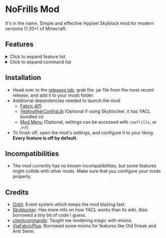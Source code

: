 # NoFrills Mod

It's in the name. Simple and effective Hypixel Skyblock mod for modern versions (1.20+) of Minecraft.

## Features

<details>
<summary>Click to expand feature list</summary>

### General

- **Player**

    - **Auto Sprint**
    - **No Selfie Camera**: Prevents you from going into the front facing perspective when pressing F5.

- **Inventory**

    - **Slot Binding**: Allows you to bind your inventory slots to your hotbar slots to swap items between them with
      Shift + Left Click, similarly to NEU's slot binding on 1.8.9.
    - **Hotbar Swap**: Allows you to easily move items from your inventory to your hotbar by pressing Ctrl + Left Click.
      Essentially like pressing a number key, but much simpler.
    - **Ignore Background**: Prevents you from clicking on the glass panes which act as a background in Skyblock GUI's.
    - **Middle Click Override**: Replaces your left clicks with middle clicks in any applicable GUI, similarly to the
      Skytils feature.

- **Tooltips**

    - **Price Tooltips**: Adds the lowest available NPC, Motes, Auction House, and Bazaar pricing to item tooltips.

- **Visual**

    - **Hide Dead Mobs**: Prevents the game from rendering dead mobs, and also hides the Skyblock name tags of dead
      mobs.
    - **Keep Nametags**: Prevents the game from hiding the nametag of any sneaking/invisible player.
    - **No Explosions**: Block explosion particles spawned by the server (such as the large explosion from Wither
      Impact).
    - **No Fire Overlay**: Prevents the on fire overlay from rendering.
    - **No Break Particles**: Prevents any broken block particles from spawning.
    - **No Boss Bar**: Prevents the bar at the top of the screen from rendering.
    - **No Loading Screen**: Removes the world loading screen that appears when switching islands.

- **Overlays**

    - **Etherwarp**: Highlights the block you're aiming at when trying to use the Ether Transmission ability.

- **Wardrobe**

    - **Wardrobe Hotkeys**: Adds number hotkeys (1-9) to the Wardrobe, letting you easily switch your armor sets. Also
      has an option to play a sound effect when using the feature.

- **Chat**

    - **Finder Options**: Adds various buttons in the chat when anyone joins your party through Party Finder, such as
      copy name and kick.
    - **Party Commands**: Adds a few commands that your party members can use, customizable.
    - **Party Waypoints**: Automatically creates temporary waypoints for coordinates sent by your party members.
    - **Global Chat Waypoints**: Automatically creates temporary waypoints for coordinates sent in global chat.

- **Viewmodel**

    - **No Haste**: Prevents Haste (and Mining Fatigue) from affecting your swing speed.
    - **Swing Speed**: Allows you to set a custom swing speed.
    - **Custom Viewmodel**: Allows you to change the position, scale and rotation of your hand.
    - **No Equip Animation**: Disables the animation of your held item moving up after it's either changed or updated.

- **Misc**

    - **Terror Fix**: Replicates the glorious sounds of pre-nerf Terror armor.

### Fixes

- **Stonk Fix**: Removes Microsoft's accidental client-side Stonking patch, letting you do secrets almost as if you were
  on 1.8.9.
- **Old Sneak**: Changes sneaking to revert to the old eye height, and to remove the smaller hitbox mechanic.
- **Anti Swim**: Prevents the modern swimming/crawling animation from activating.
- **No Pearl Cooldown**: Removes the cooldown from Ender Pearls, letting you spam them just as if you were on 1.8.9.
- **Snow Fix**: Simulates 1.8.9 collisions for snow layers, greatly reducing lag backs in areas such as the Glacite
  Tunnels.
- **No Drop Swing**: Disables the scuffed mechanic which makes you swing your hand after dropping an item.
- **Item Count Fix**: Prevents the game from hiding item counts for unstackable items. Mostly noticeable in the Bazaar
  and the Experimentation Table.
- **Riding Camera Fix**: Gets rid of the delayed/floaty camera movement while riding any entity.
- **Middle Click Fix**: Allows Pick Block (the middle mouse button) to work just as it does in 1.8.9.
- **Armor Stand Fix**: Prevents the game from unnecessarily ticking entity cramming on armor stand entities, which can
  improve performance.
- **Ability Place Fix** Prevents you from being able to place any Skyblock item that is a block and has a right click
  ability, such as the Spirit Sceptre or the Egglocator.
- **Efficiency Fix**: Fixes the efficiency enchant being lag and ping dependent, because Microsoft decided to no longer
  update your mining efficiency attribute client side.
- **Clear Cursor Stack**: Automatically clears your cursor from any ghost items that may appear between GUI changes.

### Events

- **Spooky Festival**
    - **Chest Alert**: Shows a title and plays a sound effect when a Party/Trick or Treat chest spawns nearby during the
      Spooky Festival.
    - **Chest Highlight**: Renders a highlight for nearby Party/Trick or Treat chests during the Spooky Festival.

- **Calendar**
    - **Exact Date**: Calculates the exact start date for every event in the Skyblock calendar.

### Solvers

- **Experimentation Table**
    - **Solve Chronomatron: Highlights correct clicks and blocks wrong clicks in Chronomatron.**
    - **Solve Ultrasequencer: Highlights the solution in order and blocks wrong clicks in Ultrasequencer.**
    - **Solve Superpairs: Permanently reveals every uncovered reward in Superpairs.**

### HUD

- **Fishing Bobber**: Element which displays the state of your fishing bobber.
- **Sea Creatures**: Element which displays the amount of alive sea creatures.
- **TPS**: Element which displays the amount of server ticks in the last second.
- **Lag Meter**: Element which warns you if the server is lagging.
- **Power**: Element which displays the Power blessing level in Dungeons.
- **Day**: Element which displays the current Minecraft day of the server you're on.
- **Ping**: Element which displays your ping, refreshing every second.

### Fishing

- **Track Cap**: Keeps track of how many sea creatures are alive, and allows you to notify yourself (and your
  party) once the cap is reached. Customizable.
- **Rare Sea Creatures**: Notify yourself (and your party) when catching any rare/profitable sea creature.
- **Apply Glow**: Applies a gold-colored glow to any nearby rare sea creature.
- **Mute Drake**: Prevents the Reindrake from blowing up your ears, because he's very loud on 1.20+.

### Foraging

- **Hide Tree Bits**: Hides the flying wood and leaves that appear when chopping down trees on the Galatea.
- **Invisibug Highlight**: Tries to locate Invisibugs on the Galatea and draws red highlights over them.

### Dungeons

- **Starred Mob Highlight**: Renders hitboxes for every starred mob, making clearing much easier.
- **Mini Boss Highlight**: Renders hitboxes for mini bosses.
- **Solve Terminals**: Turns (most) terminals into a fish brain point-and-click minigame.
- **Fast Terminals**: Replaces your left clicks with middle clicks while in any terminal, slightly reducing the delay
  until you can click on another element.
- **Solve Devices**: Helps you solve (most) devices on F7/M7.
- **Melody Message**: Sends a message when you get the Melody terminal.
- **Key Highlight**: Draws a box over Wither/Blood Keys to make them more visible.
- **Spirit Bow Highlight**: Highlights the Spirit Bow in F4/M4.
- **Wish Reminder**: Reminds you to wish when Maxor is enraged while playing as Healer in F7/M7.
- **Leap Overlay**: Replaces the Spirit Leap/Infinileap menu with a custom version, similar to the Odin mod for 1.8.9.
- **Leap Message**: Sends a message in party chat when you leap to a teammate. Requires the Leap Overlay.
- **Blood Camp Reminder**: Reminds you to start camping in the Blood Room when playing as Mage.
- **M5 Rag Axe Reminder**: Reminds you to use your Ragnarock Axe when playing M5 as Mage.
- **Hide Mage Beam**: Prevents the Mage Beam/Staff particles from spawning, improving visibility when playing Left Click
  Mage.
- **Dragon Alert**: Notifies you when a dragon is about to spawn in M7, while also accounting for the dragon priority on
  the initial double spawn.
- **Dragon Timer**: Renders a TPS synced timer for exactly when a M7 dragon is supposed to spawn.
- **Dragon Boxes**: Renders the kill areas for every spawning/alive dragon in M7.
- **Dragon Glow**: Applies a glow effect to every spawned M7 dragon.
- **Dragon Stack**: Renders spawn waypoints for every spawning M7 dragon, showing you where to stack your Last Breath
  arrows (or Terminator arrows as Archer).
- **F6/M6 Gyro Timer**: When playing as Mage in F6/M6, renders a timer on screen for when to use your Gyrokinetic Wand
  on the Terracottas and Sadan's ultimate giant.

### Kuudra

- **Render Hitbox**: Renders a hitbox for Kuudra.
- **Render Health**: Renders Kuudra's exact health during the DPS phase.
- **Render DPS**: Renders your team's DPS during the last phase. Infernal tier only.
- **Announce Missing**: Announces in party chat if no supply spawns at either your pre, or at your next spot.
- **Announce Fresh**: Send a message when the Fresh Tools perk activates.
- **Fresh Timer**: Shows a timer for Fresh Tools.
- **Announce Drain**: Send a message when you drain your mana with an End Stone Sword.
- **Stun Waypoint**: Renders a waypoint for the easiest to break pod while you are stunning Kuudra.
- **Supply Beacons**: Renders beacons for any nearby supply crates.
- **Drop Off Beacons**: Renders beacons for every available supply drop-off point.
- **Build Beacons**: Renders beacons for every supply pile that is not built yet.

### Slayers

- **Highlight Boss**: Renders a hitbox for all of your slayer bosses.
- **Kill Timer**: Tracks how long it takes you to finish your slayer quest.
- **Inferno Demonlord**
    - **Hide Attunement Spam**: Hides the chat messages warning you about using the wrong attunement.
    - **Pillar Warning**: Displays the status (countdown, hits) of your fire pillars.
    - **Dagger Fix**: Fixes the Blaze slayer daggers switching their attunement twice when clicking on any block with
      them.
- **Riftstalker Bloodfiend**
    - **Ice Indicator**: Displays a timer on screen when the boss is about to use Twinclaws, so that you know when to
      use Holy Ice.
    - **Steak Indicator**: Displays text on screen when you're able to finish off the boss with your steak.
    - **Ichor Highlight**: Highlights the Blood Ichors spawned by your boss.
    - **Silence Mania**: Allows you to get rid of the extremely loud Mania sound effects, and optionally to replace
      them.
    - **Silence Springs**: Allows you to get rid of the buggy Killer Springs sound effects, and optionally to replace
      them.
- **Voidgloom Seraph**
    - **Hits Display**: Displays the amount of hits you must do to break the hits shield of your boss.

### Mining

- **Corpse Highlight**: Highlights every nearby corpse in the Glacite Mineshafts.
- **Ghost Vision**: Makes Ghosts way easier to see in the Dwarven Mines.
- **Better Sky Mall**: Get Sky Mall buff messages only when you're mining. Also compacts the buff message, and mentions
  the day which the buff is for, e.g. "Sky Mall Buff for Day Summer 1st"
- **Safe Pickobulus**: Prevents you from being able to use the Pickobulus mining ability on your Private Island and
  Garden.
- **Scatha Features**: Track the worm spawn cooldown, and get alerts whenever a worm spawns.
- **Ability Alert**: Alerts you when your Pickaxe Ability is ready to be used, works with every ability.

### Farming

- **Space Farmer**: Allows you to farm by holding your space bar, so that you don't have to change your keybinds
  constantly. Also has an option to lock your view while using the feature.
- **Glowing Mushroom Highlight**: Highlights every glowing mushroom while you are in the Glowing Mushroom Caves.

### Keybinds

- **Refill Pearls**: Refills your Ender Pearls (up to 16) directly from your sacks after pressing.
- **Recipe Lookup**: Easily look up the recipe for the item you are hovering over in a GUI.
- All of these keybinds are configured with Minecraft's dedicated Key Binds menu.

</details>

<details>
<summary>Click to expand command list</summary>

- **Mod Commands** (accessed under `/nofrills`, or `/nf` for short)
    - **checkUpdate**: Manually check if a new version of the mod is available for download.
    - **copyCoords**: Copy your current coordinates to your clipboard, optionally in a specific format.
    - **party**: Command for managing the `Party Commands` feature.
    - **queue**: Shortcut for the Skyblock `/joininstance` command, letting you easily start a Kuudra/Dungeon run.
    - **sendCoords**: Send your current coordinates in the chat, optionally in a specific format.
    - **settings**: Opens the settings GUI (same behavior as running `/nofrills` without any arguments).
    - **getPearls**: Same behavior as the Refill Pearls hotkey.
- **Other Commands** (not under `/nofrills`)
    - **/yeet**: instantly closes Minecraft.

</details>

## Installation

- Head over to the [releases tab](https://github.com/WhatYouThing/NoFrills/releases), grab the .jar file from the most
  recent release, and add it to your mods folder.
- Additional dependencies needed to launch the mod:
    - [Fabric API](https://modrinth.com/mod/fabric-api)
    - [YetAnotherConfigLib](https://modrinth.com/mod/yacl) (Optional if using Skyblocker, it has YACL bundled in)
    - [Mod Menu](https://modrinth.com/mod/modmenu) (Optional, settings can be accessed with `/nofrills`, or `/nf`)
- To finish off, open the mod's settings, and configure it to your liking. **Every feature is off by default**.

## Incompatibilities

- The mod currently has no known incompatibilities, but some features might collide with other mods. Make sure that
  you configure your mods properly.

## Credits

- [Orbit](https://github.com/MeteorDevelopment/orbit): Event system which keeps the mod blazing fast.
- [Skyblocker](https://github.com/SkyblockerMod/Skyblocker): Has more info on how YACL works than its wiki. Also
  borrowed a tiny bit of code I guess.
- [clientcommands](https://github.com/Earthcomputer/clientcommands): Taught me rendering magic with mixins.
- [ViaFabricPlus](https://github.com/ViaVersion/ViaFabricPlus): Borrowed some mixins for features like Old Sneak and
  Anti Swim.